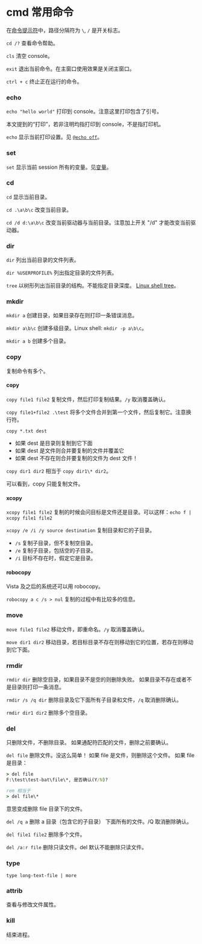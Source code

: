 # cmd 常用命令

在[命令提示符](cmd.md)中，路径分隔符为 `\`, `/` 是开关标志。

`cd /?`
查看命令帮助。

`cls`
清空 console。

`exit`
退出当前命令。在主窗口使用效果是关闭主窗口。

`ctrl + c`
终止正在运行的命令。

### echo

`echo "hello world"`
打印到 console。注意这里打印包含了引号。

本文提到的“打印”，若非注明均指打印到 console，不是指打印机。

`echo`
显示当前打印设置。见 [`@echo off`](bat.md)。

### set

`set`
显示当前 session 所有的变量。见[变量](bat.md)。

### cd

`cd`
显示当前目录。

`cd .\a\b\c`
改变当前目录。

`cd /d d:\a\b\c`
改变当前驱动器与当前目录。注意加上开关 "/d" 才能改变当前驱动器。

### dir

`dir`
列出当前目录的文件列表。

`dir %USERPROFILE%`
列出指定目录的文件列表。

`tree`
以树形列出当前目录的结构。不能指定目录深度。
[Linux shell tree](../linux/shell/commands.md)。

### mkdir

`mkdir a`
创建目录，如果目录存在则打印一条错误消息。

`mkdir a\b\c`
创建多级目录。Linux shell: `mkdir -p a\b\c`。

`mkdir a b`
创建多个目录。

### copy

复制命令有多个。

#### copy

`copy file1 file2`
复制文件，然后打印复制结果。`/y` 取消覆盖确认。

`copy file1+file2 .\test`
将多个文件合并到第一个文件，然后复制它。注意换行符。

`copy *.txt dest`

- 如果 dest 是目录则复制到它下面
- 如果 dest 是文件则合并要复制的文件并覆盖它
- 如果 dest 不存在则合并要复制的文件为 dest 文件！

`copy dir1 dir2`
相当于 `copy dir1\* dir2`。

可以看到，copy 只能复制文件。

#### xcopy

`xcopy file1 file2`
复制的时候会问目标是文件还是目录。可以这样：`echo f | xcopy file1 file2`

`xcopy /e /i /y source destination`
复制目录和它的子目录。

- `/s` 复制子目录，但不复制空目录。
- `/e` 复制子目录，包括空的子目录。
- `/i` 目标不存在时，假定它是目录。

#### robocopy

Vista 及之后的系统还可以用 robocopy。

`robocopy a c /s > nul`
复制的过程中有比较多的信息。

### move

`move file1 file2`
移动文件，即重命名。`/y` 取消覆盖确认。

`move dir1 dir2`
移动目录，若目标目录不存在则移动到它的位置，若存在则移动到它下面。

### rmdir

`rmdir dir`
删除空目录，如果目录不是空的则删除失败。
如果目录不存在或者不是目录则打印一条消息。

`rmdir /s /q dir`
删除目录及它下面所有子目录和文件，`/q` 取消删除确认。

`rmdir dir1 dir2`
删除多个空目录。

### del

只删除文件，不删除目录。
如果通配符匹配的文件，删除之前要确认。

`del file`
删除文件。没这么简单！
如果 file 是文件，则删除这个文件。
如果 file 是目录：

```bat
> del file
F:\test\test-bat\file\*, 是否确认(Y/N)?

rem 相当于
> del file\*
```

意思变成删除 file 目录下的文件。

`del /q a`
删除 a 目录（包含它的子目录） 下面所有的文件。/Q 取消删除确认。

`del file1 file2`
删除多个文件。

`del /a:r file`
删除只读文件。del 默认不能删除只读文件。

### type

`type long-text-file | more`

### attrib

查看与修改文件属性。



### kill

结束进程。

